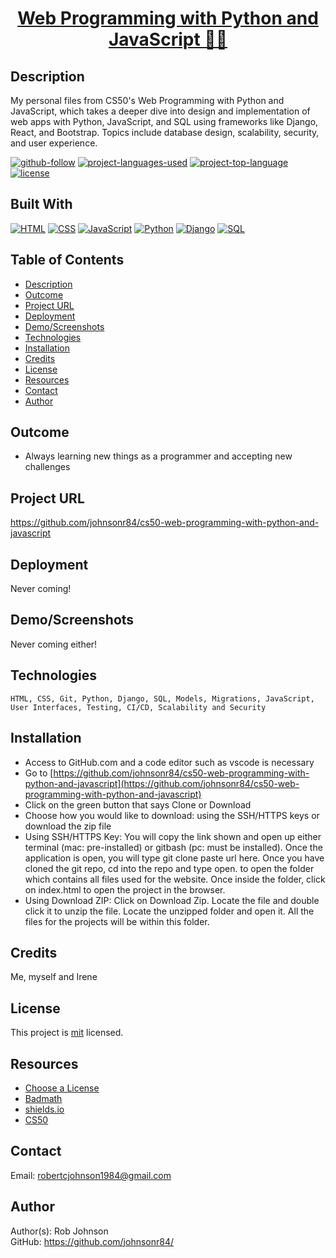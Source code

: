 <h1 align="center"><a href="https://github.com/johnsonr84/cs50-web-programming-with-python-and-javascript">Web Programming with Python and JavaScript 👨‍💻 </a></h1>

## Description

My personal files from CS50's Web Programming with Python and JavaScript, which takes a deeper dive into design and implementation of web apps with Python, JavaScript, and SQL using frameworks like Django, React, and Bootstrap. Topics include database design, scalability, security, and user experience.

[![github-follow](https://img.shields.io/github/followers/johnsonr84.svg?style=social&label=Follow&maxAge=2592000)](https://github.com/johnsonr84)
[![project-languages-used](https://img.shields.io/github/languages/count/johnsonr84/cs50-web-programming-with-python-and-javascript?color=orange)](https://github.com/johnsonr84/cs50-web-programming-with-python-and-javascript)
[![project-top-language](https://img.shields.io/github/languages/top/johnsonr84/cs50-web-programming-with-python-and-javascript?color=yellow)](https://github.com/johnsonr84/cs50-web-programming-with-python-and-javascript)
[![license](https://img.shields.io/badge/license-mit-brightgreen.svg)](https://choosealicense.com/licenses/mit/)

## Built With

[![HTML](https://img.shields.io/badge/HTML-239120?style=for-the-badge&logo=html5&logoColor=white)](https://www.python.org/)
[![CSS](https://img.shields.io/badge/CSS-239120?&style=for-the-badge&logo=css3&logoColor=white)](https://www.python.org/)
[![JavaScript](https://img.shields.io/badge/JavaScript-F7DF1E?style=for-the-badge&logo=javascript&logoColor=black)](https://www.javascript.com/)
[![Python](https://img.shields.io/badge/Python-14354C?style=for-the-badge&logo=python&logoColor=white)](https://www.python.org/)
[![Django](https://img.shields.io/badge/Django-092E20?style=for-the-badge&logo=django&logoColor=white)](https://www.djangoproject.com/)
[![SQL](https://img.shields.io/badge/MySQL-00000F?style=for-the-badge&logo=mysql&logoColor=white)](https://www.mysql.com/)

## Table of Contents

- [Description](#Description)
- [Outcome](#Outcome)
- [Project URL](#Project-URL)
- [Deployment](#Deployment)
- [Demo/Screenshots](#Demo/Screenshots)
- [Technologies](#Technologies)
- [Installation](#Installation)
- [Credits](#Credits)
- [License](#License)
- [Resources](#Resources)
- [Contact](#Contact)
- [Author](#Author)

## Outcome

- Always learning new things as a programmer and accepting new challenges

## Project URL

https://github.com/johnsonr84/cs50-web-programming-with-python-and-javascript

## Deployment

Never coming!

## Demo/Screenshots

Never coming either!

## Technologies

```
HTML, CSS, Git, Python, Django, SQL, Models, Migrations, JavaScript, User Interfaces, Testing, CI/CD, Scalability and Security
```

## Installation

- Access to GitHub.com and a code editor such as vscode is necessary
- Go to [https://github.com/johnsonr84/cs50-web-programming-with-python-and-javascript](https://github.com/johnsonr84/cs50-web-programming-with-python-and-javascript)
- Click on the green button that says Clone or Download
- Choose how you would like to download: using the SSH/HTTPS keys or download the zip file
- Using SSH/HTTPS Key: You will copy the link shown and open up either terminal (mac: pre-installed) or gitbash (pc: must be installed). Once the application is open, you will type git clone paste url here. Once you have cloned the git repo, cd into the repo and type open. to open the folder which contains all files used for the website. Once inside the folder, click on index.html to open the project in the browser.
- Using Download ZIP: Click on Download Zip. Locate the file and double click it to unzip the file. Locate the unzipped folder and open it. All the files for the projects will be within this folder. 

## Credits

Me, myself and Irene

## License

This project is [mit](https://choosealicense.com/licenses/mit/) licensed.

## Resources

* [Choose a License](https://choosealicense.com/)
* [Badmath](https://img.shields.io/github/languages/top/nielsenjared/badmath)
* [shields.io](https://shields.io/)
* [CS50](https://cs50.harvard.edu/web/2020/)

## Contact

Email: robertcjohnson1984@gmail.com

## Author

Author(s): Rob Johnson  
 GitHub: https://github.com/johnsonr84/

